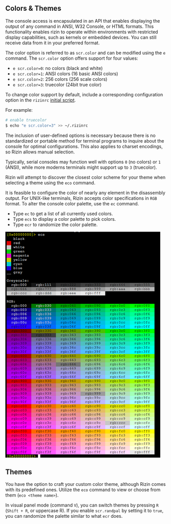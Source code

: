 ## Colors & Themes

The console access is encapsulated in an API that enables displaying the output of any command in ANSI, W32 Console, or HTML formats. This functionality enables rizin to operate within environments with restricted display capabilities, such as kernels or embedded devices. You can still receive data from it in your preferred format.

The color option is referred to as `scr.color` and can be modified using the `e` command. The `scr.color` option offers support for four values:
- `e scr.color=0`: no colors (black and white)
- `e scr.color=1`: ANSI colors (16 basic ANSI colors)
- `e scr.color=2`: 256 colors (256 scale colors)
- `e scr.color=3`: truecolor (24bit true color)

To change color support by default, include a corresponding configuration option in the `rizinrc` [initial script](initial_scripts.md).

For example:

```bash
# enable truecolor
$ echo "e scr.color=3" >> ~/.rizinrc
```

The inclusion of user-defined options is necessary because there is no standardized or portable method for terminal programs to inquire about the console for optimal configurations. This also applies to charset encodings, so Rizin allows manual selection.

Typically, serial consoles may function well with options `0` (no colors) or `1` (ANSI), while more moderns terminals might support up to `3` (truecolor).

Rizin will attempt to discover the closest color scheme for your theme when selecting a theme using the `eco` command.

It is feasible to configure the color of nearly any element in the disassembly output. For UNIX-like terminals, Rizin accepts color specifications in `RGB` format. To alter the console color palette, use the `ec` command.

- Type `ec` to get a list of all currently used colors.
- Type `ecs` to display a color palette to pick colors.
- Type `ecr` to randomize the color palette.

![ecs command](ecs_palette.png)

## Themes

You have the option to craft your custom color theme, although Rizin comes with its predefined ones. Utilize the `eco` command to view or choose from them (`eco <theme name>`).

In visual panel mode (command `V`), you can switch themes by pressing `R` (`Shift + R`, or uppercase R). If you enable `scr.randpal` by setting it to `true`, you can randomize the palette similar to what `ecr` does.
